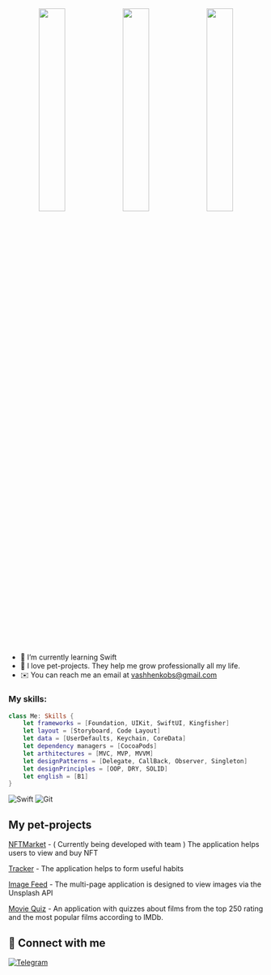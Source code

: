 <h2 align="center"> 
    <img src="https://media.giphy.com/media/xULW8l2gXuRPmsQe8U/giphy.gif" 
width="32%" > 
    <img src="https://media.giphy.com/media/xULW8l2gXuRPmsQe8U/giphy.gif" 
width="32%" > 
    <img src="https://media.giphy.com/media/xULW8l2gXuRPmsQe8U/giphy.gif" 
width="32%" > 
  <h3 style = { position } align="center">
  <a href="https://git.io/typing-svg">
  </a>
</h3>
</h2>

- 🌱 I’m currently learning Swift
- 🚀 I love pet-projects. They help me grow professionally all my life.
- ✉️ You can reach me an email at vashhenkobs@gmail.com


<h3 align="left">My skills:</h3>
<p align="left">
</p>

```Swift
class Me: Skills {
    let frameworks = [Foundation, UIKit, SwiftUI, Kingfisher]
    let layout = [Storyboard, Code Layout]
    let data = [UserDefaults, Keychain, CoreData]
    let dependency managers = [CocoaPods]
    let arthitectures = [MVC, MVP, MVVM]
    let designPatterns = [Delegate, CallBack, Observer, Singleton]
    let designPrinciples = [OOP, DRY, SOLID]
    let english = [B1]
}
```

![Swift](https://img.shields.io/badge/swift-de5d43?&style=for-the-badge&logo=swift&logoColor=white) 
![Git](https://img.shields.io/badge/git-%23F05033.svg?style=for-the-badge&logo=git&logoColor=white) 

## My pet-projects

[NFTMarket](https://github.com/vladvintenbakh/NFTMarketplaceApp) - ( Currently being developed with team ) The application helps users to view and buy NFT

[Tracker](https://github.com/SergeyVSwift/TrackerYa) - The application helps to form useful habits

[Image Feed](https://github.com/SergeyVSwift/Posti) - The multi-page application is designed to view images via the Unsplash API

[Movie Quiz](https://github.com/SergeyVSwift/MovieQuiz-ios) - An application with quizzes about films from the top 250 rating and the most popular films according to IMDb.

## 🤝 Connect with me
 [![Telegram](https://img.shields.io/static/v1?style=for-the-badge&message=Telegram&color=26A5E4&logo=Telegram&logoColor=FFFFFF&label=)](https://t.me/SeregaBiceps)
